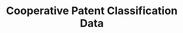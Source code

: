 ---
bigquery: https://console.cloud.google.com/bigquery?p=patents-public-data&d=cpc&page=dataset
citation: '“Cooperative Patent Classification” by the EPO and USPTO, for public use. '
contributors: EPO, USPTO
cost: None
description: Cooperative Patent Classification Data contains the scheme and definitions
  of the Cooperative Patent Classification system for classifying patent documents.
  The CPC is the result of a partnership between the EPO and the USPTO in their joint
  effort to develop a common, internationally compatible classification system for
  technical documents, in particular patent publications, which will be used by both
  offices in the patent granting process
documentation: https://www.cooperativepatentclassification.org/cpcSchemeAndDefinitions
last_edit: 04/05/2022, 20:05:10
location: https://www.cooperativepatentclassification.org/index
maintained_by: USPTO, EPO
schema_fields:
- residual_references
- title_part
- dateRevised
- definition
- breakdownCode
- informativeReferences
- ipc_concordant
- level
- sizeCache
- application_references
- additional_only
- limiting_references
- status
- synonyms
- ipcConcordant
- breakdown_code
- parents
- children
- symbol
- applicationReferences
- residualReferences
- glossary
- limitingReferences
- titlePart
- title_full
- childGroups
- notAllocatable
- child_groups
- not_allocatable
- titleFull
- informative_references
- date_revised
shortname: cooperative_patent_classification
tags:
- patents
- science
title: Cooperative Patent Classification Data
uuid: 984374a7-16e9-4b35-9445-458daceb01bf
---